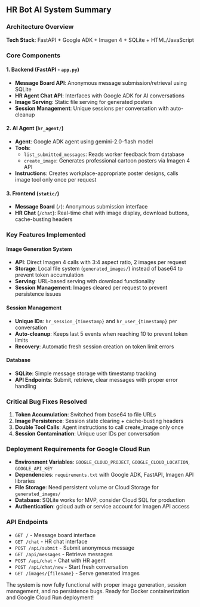 ## HR Bot AI System Summary

### Architecture Overview
**Tech Stack**: FastAPI + Google ADK + Imagen 4 + SQLite + HTML/JavaScript

### Core Components

#### 1. **Backend (FastAPI - `app.py`)**
- **Message Board API**: Anonymous message submission/retrieval using SQLite
- **HR Agent Chat API**: Interfaces with Google ADK for AI conversations
- **Image Serving**: Static file serving for generated posters
- **Session Management**: Unique sessions per conversation with auto-cleanup

#### 2. **AI Agent (`hr_agent/`)**
- **Agent**: Google ADK agent using gemini-2.0-flash model
- **Tools**: 
  - `list_submitted_messages`: Reads worker feedback from database
  - `create_image`: Generates professional cartoon posters via Imagen 4 API
- **Instructions**: Creates workplace-appropriate poster designs, calls image tool only once per request

#### 3. **Frontend (`static/`)**
- **Message Board** (`/`): Anonymous submission interface
- **HR Chat** (`/chat`): Real-time chat with image display, download buttons, cache-busting headers

### Key Features Implemented

#### **Image Generation System**
- **API**: Direct Imagen 4 calls with 3:4 aspect ratio, 2 images per request
- **Storage**: Local file system (`generated_images/`) instead of base64 to prevent token accumulation
- **Serving**: URL-based serving with download functionality
- **Session Management**: Images cleared per request to prevent persistence issues

#### **Session Management**
- **Unique IDs**: `hr_session_{timestamp}` and `hr_user_{timestamp}` per conversation
- **Auto-cleanup**: Keeps last 5 events when reaching 10 to prevent token limits
- **Recovery**: Automatic fresh session creation on token limit errors

#### **Database**
- **SQLite**: Simple message storage with timestamp tracking
- **API Endpoints**: Submit, retrieve, clear messages with proper error handling

### Critical Bug Fixes Resolved
1. **Token Accumulation**: Switched from base64 to file URLs
2. **Image Persistence**: Session state clearing + cache-busting headers
3. **Double Tool Calls**: Agent instructions to call create_image only once
4. **Session Contamination**: Unique user IDs per conversation

### Deployment Requirements for Google Cloud Run
- **Environment Variables**: `GOOGLE_CLOUD_PROJECT`, `GOOGLE_CLOUD_LOCATION`, `GOOGLE_API_KEY`
- **Dependencies**: `requirements.txt` with Google ADK, FastAPI, Imagen API libraries
- **File Storage**: Need persistent volume or Cloud Storage for `generated_images/`
- **Database**: SQLite works for MVP, consider Cloud SQL for production
- **Authentication**: gcloud auth or service account for Imagen API access

### API Endpoints
- `GET /` - Message board interface
- `GET /chat` - HR chat interface  
- `POST /api/submit` - Submit anonymous message
- `GET /api/messages` - Retrieve messages
- `POST /api/chat` - Chat with HR agent
- `POST /api/chat/new` - Start fresh conversation
- `GET /images/{filename}` - Serve generated images

The system is now fully functional with proper image generation, session management, and no persistence bugs. Ready for Docker containerization and Google Cloud Run deployment!